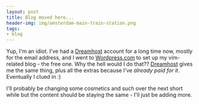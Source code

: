 ```yaml
---
layout: post
title: Blog moved here...
header-img: img/amsterdam-main-train-station.png
tags:
- blog
---
```

Yup, I'm an idiot.  I've had a <a href="http://dreamhost.com">Dreamhost</a> account for a long time now, mostly for the email address, and I went to <a href="http://wordpress.com">Wordpress.com</a> to set up my vim-related blog - the free one.  Why the hell would I do that??  <a href="http://dreamhost.com">Dreamhost</a> gives me the same thing, plus all the extras because I've <i>already paid for it</i>.  Eventually I clued in :)

I'll probably be changing some cosmetics and such over the next short while but the content should be staying the same - I'll just be adding more. 
